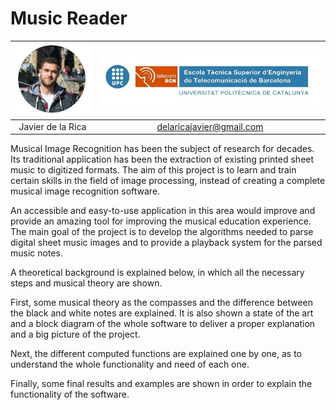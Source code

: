 # Music Reader


| ![Javier de la Rica](/Images/Javier.JPG) | ![Logo](/Images/upc_etsetb.jpg) |
| :---: | :---: |
| Javier de la Rica | delaricajavier@gmail.com |


Musical Image Recognition has been the subject of research for decades. Its traditional application has been the extraction of existing printed sheet music to digitized formats. The aim of this project is to learn and train certain skills in the field of image processing, instead of creating a complete musical image recognition software.

An accessible and easy-to-use application in this area would improve and provide an amazing tool for improving the musical education experience. The main goal of the project is to develop the algorithms needed to parse digital sheet music images and to provide a playback system for the parsed music notes.

A theoretical background is explained below, in which all the necessary steps and musical theory are shown.

First, some musical theory as the compasses and the difference between the black and white notes are explained. It is also shown a state of the art and a block diagram of the whole software to deliver a proper explanation and a big picture of the project.

Next, the different computed functions are explained one by one, as to understand the whole functionality and need of each one.

Finally, some final results and examples are shown in order to explain the functionality of the software.
